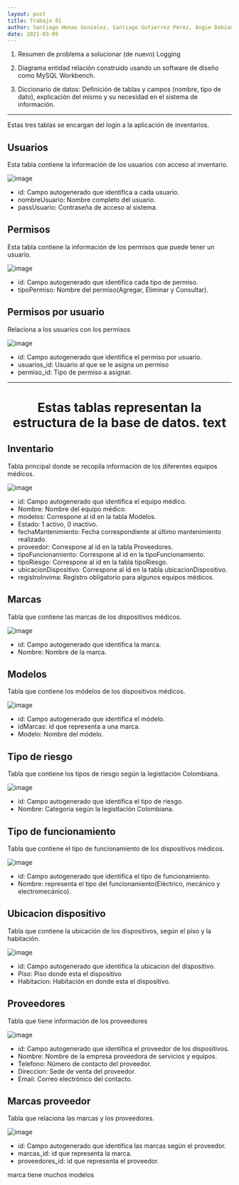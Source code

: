 ```yaml
---
layout: post
title: Trabajo 01
author: Santiago Henao Gonzalez, Santiago Gutierrez Pérez, Angie Dahiana Vargas Serna y Luisa María Zapata Saldarriaga 
date: 2021-03-05
---
```



1. Resumen de problema a solucionar (de nuevo)
Logging 

2. Diagrama entidad relación construido usando un software de diseño
como MySQL Workbench. 
3. Diccionario de datos: Definición de tablas y campos (nombre, tipo de dato), explicación del mismo y su necesidad en el sistema de información.

---

Estas tres tablas se encargan del login a la aplicación de inventarios.

## Usuarios
Esta tabla contiene la información de los usuarios con acceso al inventario.

![image](https://user-images.githubusercontent.com/80167676/114285314-ea433680-9a1b-11eb-86cc-17396284bec9.png)  

- id: Campo autogenerado que identifica a cada usuario.
- nombreUsuario: Nombre completo del usuario.
- passUsuario: Contraseña de acceso al sistema.

## Permisos
Esta tabla contiene la información de los permisos que puede tener un usuario.

![image](https://user-images.githubusercontent.com/80167676/114285366-31312c00-9a1c-11eb-92e7-1035aa856272.png)  

- id: Campo autogenerado que identifica cada tipo de permiso.
- tipoPermiso: Nombre del permiso(Agregar, Eliminar y Consultar).

## Permisos por usuario
Relaciona a los usuarios con los permisos

![image](https://user-images.githubusercontent.com/80167676/114285370-3aba9400-9a1c-11eb-8766-a691866aff52.png)  

- id: Campo autogenerado que identifica el permiso por usuario.
- usuarios_id: Usuario al que se le asigna un permiso
- permiso_id: Tipo de permiso a asignar.


---

<h1><center>Estas tablas representan la estructura de la base de datos. text</center></h1>


## Inventario
Tabla principal donde se recopila información de los diferentes equipos médicos.

![image](https://user-images.githubusercontent.com/80167676/114285381-4c03a080-9a1c-11eb-8e3f-29e96c4ab8f8.png)  

- id: Campo autogenerado que identifica el equipo médico.
- Nombre: Nombre del equipo médico.
- modelos: Correspone al id en la tabla Modelos.
- Estado: 1 activo, 0 inactivo.
- fechaMantenimiento: Fecha correspondiente al último mantenimiento realizado.
- proveedor: Correspone al id en la tabla Proveedores.
- tipoFuncionamiento: Correspone al id en la tipoFuncionamiento.
- tipoRiesgo: Correspone al id en la tabla tipoRiesgo.
- ubicacionDispositivo: Correspone al id en la tabla ubicacionDispositivo.
- registroInvima: Registro obligatorio para algunos equipos médicos.

## Marcas
Tabla que contiene las marcas de los dispositivos médicos.

![image](https://user-images.githubusercontent.com/80167676/114285387-54f47200-9a1c-11eb-9b4a-832ed70da6ce.png)  

- id: Campo autogenerado que identifica la marca.
- Nombre: Nombre de la marca.

## Modelos
Tabla que contiene los módelos de los dispositivos médicos.

![image](https://user-images.githubusercontent.com/80167676/114285402-705f7d00-9a1c-11eb-8538-ef70dddaa954.png)  

- id: Campo autogenerado que identifica el módelo.
- idMarcas: id que representa a una marca.
- Modelo: Nombre del módelo.


## Tipo de riesgo
Tabla que contiene los tipos de riesgo según la legistlación Colombiana.

![image](https://user-images.githubusercontent.com/80167676/114285409-7bb2a880-9a1c-11eb-8def-900998d66f26.png)  

- id: Campo autogenerado que identifica el tipo de riesgo.
- Nombre: Categoria según la legistlación Colombiana.

## Tipo de funcionamiento
Tabla que contiene el tipo de funcionamiento de los dispositivos médicos.

![image](https://user-images.githubusercontent.com/80167676/114285411-82412000-9a1c-11eb-8667-9a993b57f718.png)  

- id: Campo autogenerado que identifica el tipo de funcionamiento.
- Nombre: representa el tipo del funcionamiento(Eléctrico, mecánico y electromecánico).

## Ubicacion dispositivo
Tabla que contiene la ubicación de los dispositivos, según el piso y la habitación.

![image](https://user-images.githubusercontent.com/80167676/114285415-8a995b00-9a1c-11eb-9c7e-5248abc45c63.png)  

- id: Campo autogenerado que identifica la ubicacion del dispositivo.
- Piso: Piso donde esta el dispositivo
- Habitacion: Habitación en donde esta el dispositivo.

## Proveedores
Tabla que tiene información de los proveedores

![image](https://user-images.githubusercontent.com/80167676/114285417-938a2c80-9a1c-11eb-9616-f1896159f332.png)  

- id: Campo autogenerado que identifica el proveedor de los dispositivos.
- Nombre: Nombre de la empresa proveedora de servicios y equipos.
- Telefono: Número de contacto del proveedor.
- Direccion: Sede de venta del proveedor.
- Email: Correo electrónico del contacto.

## Marcas proveedor
Tabla que relaciona las marcas y los proveedores.

![image](https://user-images.githubusercontent.com/80167676/114285426-aac91a00-9a1c-11eb-816a-55f5fa7df3af.png)

- id: Campo autogenerado que identifica las marcas según el proveedor.
- marcas_id: id que representa la marca.
- proveedores_id: id que representa el proveedor.

marca tiene muchos modelos
